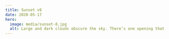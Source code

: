 ```yaml
---
title: Sunset v8
date: 2020-05-17
hero:
  image: media/sunset-8.jpg
  alt: Large and dark clouds obscure the sky. There’s one opening that let’s through streaks of light, creating beautiful godrays that shine onto a field.
---
```

